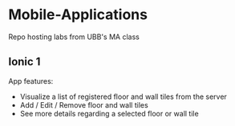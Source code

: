 # Mobile-Applications
Repo hosting labs from UBB's MA class

## Ionic 1
App features:
 - Visualize a list of registered floor and wall tiles from the server
 - Add / Edit / Remove floor and wall tiles
 - See more details regarding a selected floor or wall tile
